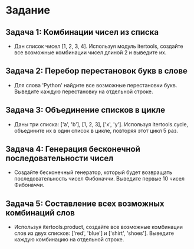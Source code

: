 # Задание
## Задача 1: Комбинации чисел из списка

- Дан список чисел [1, 2, 3, 4]. Используя модуль itertools, создайте все возможные комбинации чисел длиной 2 и выведите их.



## Задача 2: Перебор перестановок букв в слове

- Для слова 'Python' найдите все возможные перестановки букв. Выведите каждую перестановку на отдельной строке.



## Задача 3: Объединение списков в цикле

- Даны три списка: ['a', 'b'], [1, 2, 3], ['x', 'y']. Используя itertools.cycle, объедините их в один список в цикле, повторяя этот цикл 5 раз.



## Задача 4: Генерация бесконечной последовательности чисел

- Создайте бесконечный генератор, который будет возвращать последовательность чисел Фибоначчи. Выведите первые 10 чисел Фибоначчи.



## Задача 5: Составление всех возможных комбинаций слов

- Используя itertools.product, создайте все возможные комбинации слов из двух списков: ['red', 'blue'] и ['shirt', 'shoes']. Выведите каждую комбинацию на отдельной строке.